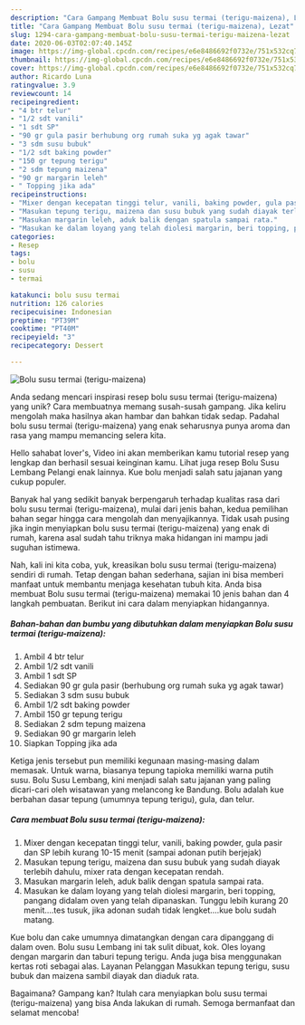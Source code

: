 ```yaml
---
description: "Cara Gampang Membuat Bolu susu termai (terigu-maizena), Lezat"
title: "Cara Gampang Membuat Bolu susu termai (terigu-maizena), Lezat"
slug: 1294-cara-gampang-membuat-bolu-susu-termai-terigu-maizena-lezat
date: 2020-06-03T02:07:40.145Z
image: https://img-global.cpcdn.com/recipes/e6e8486692f0732e/751x532cq70/bolu-susu-termai-terigu-maizena-foto-resep-utama.jpg
thumbnail: https://img-global.cpcdn.com/recipes/e6e8486692f0732e/751x532cq70/bolu-susu-termai-terigu-maizena-foto-resep-utama.jpg
cover: https://img-global.cpcdn.com/recipes/e6e8486692f0732e/751x532cq70/bolu-susu-termai-terigu-maizena-foto-resep-utama.jpg
author: Ricardo Luna
ratingvalue: 3.9
reviewcount: 14
recipeingredient:
- "4 btr telur"
- "1/2 sdt vanili"
- "1 sdt SP"
- "90 gr gula pasir berhubung org rumah suka yg agak tawar"
- "3 sdm susu bubuk"
- "1/2 sdt baking powder"
- "150 gr tepung terigu"
- "2 sdm tepung maizena"
- "90 gr margarin leleh"
- " Topping jika ada"
recipeinstructions:
- "Mixer dengan kecepatan tinggi telur, vanili, baking powder, gula pasir dan SP lebih kurang 10-15 menit (sampai adonan putih berjejak)"
- "Masukan tepung terigu, maizena dan susu bubuk yang sudah diayak terlebih dahulu, mixer rata dengan kecepatan rendah."
- "Masukan margarin leleh, aduk balik dengan spatula sampai rata."
- "Masukan ke dalam loyang yang telah diolesi margarin, beri topping, pangang didalam oven yang telah dipanaskan. Tunggu lebih kurang 20 menit....tes tusuk, jika adonan sudah tidak lengket....kue bolu sudah matang."
categories:
- Resep
tags:
- bolu
- susu
- termai

katakunci: bolu susu termai 
nutrition: 126 calories
recipecuisine: Indonesian
preptime: "PT39M"
cooktime: "PT40M"
recipeyield: "3"
recipecategory: Dessert

---
```



![Bolu susu termai (terigu-maizena)](https://img-global.cpcdn.com/recipes/e6e8486692f0732e/751x532cq70/bolu-susu-termai-terigu-maizena-foto-resep-utama.jpg)

Anda sedang mencari inspirasi resep bolu susu termai (terigu-maizena) yang unik? Cara membuatnya memang susah-susah gampang. Jika keliru mengolah maka hasilnya akan hambar dan bahkan tidak sedap. Padahal bolu susu termai (terigu-maizena) yang enak seharusnya punya aroma dan rasa yang mampu memancing selera kita.

Hello sahabat lover&#39;s, Video ini akan memberikan kamu tutorial resep yang lengkap dan berhasil sesuai keinginan kamu. Lihat juga resep Bolu Susu Lembang Pelangi enak lainnya. Kue bolu menjadi salah satu jajanan yang cukup populer.

Banyak hal yang sedikit banyak berpengaruh terhadap kualitas rasa dari bolu susu termai (terigu-maizena), mulai dari jenis bahan, kedua pemilihan bahan segar hingga cara mengolah dan menyajikannya. Tidak usah pusing jika ingin menyiapkan bolu susu termai (terigu-maizena) yang enak di rumah, karena asal sudah tahu triknya maka hidangan ini mampu jadi suguhan istimewa.


Nah, kali ini kita coba, yuk, kreasikan bolu susu termai (terigu-maizena) sendiri di rumah. Tetap dengan bahan sederhana, sajian ini bisa memberi manfaat untuk membantu menjaga kesehatan tubuh kita. Anda bisa membuat Bolu susu termai (terigu-maizena) memakai 10 jenis bahan dan 4 langkah pembuatan. Berikut ini cara dalam menyiapkan hidangannya.

<!--inarticleads1-->

##### Bahan-bahan dan bumbu yang dibutuhkan dalam menyiapkan Bolu susu termai (terigu-maizena):

1. Ambil 4 btr telur
1. Ambil 1/2 sdt vanili
1. Ambil 1 sdt SP
1. Sediakan 90 gr gula pasir (berhubung org rumah suka yg agak tawar)
1. Sediakan 3 sdm susu bubuk
1. Ambil 1/2 sdt baking powder
1. Ambil 150 gr tepung terigu
1. Sediakan 2 sdm tepung maizena
1. Sediakan 90 gr margarin leleh
1. Siapkan  Topping jika ada


Ketiga jenis tersebut pun memiliki kegunaan masing-masing dalam memasak. Untuk warna, biasanya tepung tapioka memiliki warna putih susu. Bolu Susu Lembang, kini menjadi salah satu jajanan yang paling dicari-cari oleh wisatawan yang melancong ke Bandung. Bolu adalah kue berbahan dasar tepung (umumnya tepung terigu), gula, dan telur. 

<!--inarticleads2-->

##### Cara membuat Bolu susu termai (terigu-maizena):

1. Mixer dengan kecepatan tinggi telur, vanili, baking powder, gula pasir dan SP lebih kurang 10-15 menit (sampai adonan putih berjejak)
1. Masukan tepung terigu, maizena dan susu bubuk yang sudah diayak terlebih dahulu, mixer rata dengan kecepatan rendah.
1. Masukan margarin leleh, aduk balik dengan spatula sampai rata.
1. Masukan ke dalam loyang yang telah diolesi margarin, beri topping, pangang didalam oven yang telah dipanaskan. Tunggu lebih kurang 20 menit....tes tusuk, jika adonan sudah tidak lengket....kue bolu sudah matang.


Kue bolu dan cake umumnya dimatangkan dengan cara dipanggang di dalam oven. Bolu susu Lembang ini tak sulit dibuat, kok. Oles loyang dengan margarin dan taburi tepung terigu. Anda juga bisa menggunakan kertas roti sebagai alas. Layanan Pelanggan Masukkan tepung terigu, susu bubuk dan maizena sambil diayak dan diaduk rata. 

Bagaimana? Gampang kan? Itulah cara menyiapkan bolu susu termai (terigu-maizena) yang bisa Anda lakukan di rumah. Semoga bermanfaat dan selamat mencoba!
